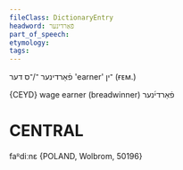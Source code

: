 ```yaml
---
fileClass: DictionaryEntry
headword: פֿאַרדינער
part_of_speech: 
etymology: 
tags: 
---
```

פֿאַרדינער
־/־ס
דער
'earner'
־ין
(ғᴇᴍ.)

{CEYD}
wage earner (breadwinner) פֿאַרדי֜נער

CENTRAL
========

faᴿdiːnɛ {POLAND, Wolbrom, 50196}
